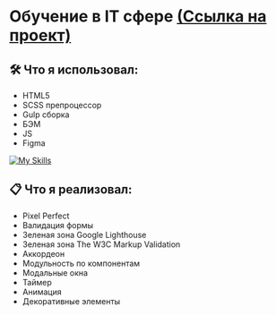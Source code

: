 # Обучение в IT сфере [(Ссылка на проект)](https://vetosy.github.io/GameDev/)

## 🛠 Что я использовал:
- HTML5
- SCSS препроцессор
- Gulp сборка
- БЭМ
- JS
- Figma

[![My Skills](https://skillicons.dev/icons?i=js,html,scss,figma,gulp,svg)](https://skillicons.dev)

## :clipboard: Что я реализовал:
- Pixel Perfect
- Валидация формы
- Зеленая зона Google Lighthouse
- Зеленая зона The W3C Markup Validation
- Аккордеон
- Модульность по компонентам
- Модальные окна
- Таймер
- Анимация
- Декоративные элементы
